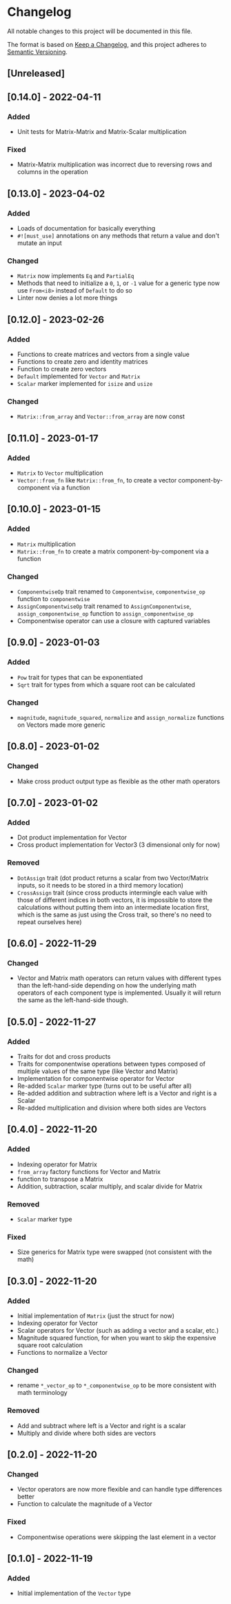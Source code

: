 # Changelog

All notable changes to this project will be documented in this file.

The format is based on [Keep a Changelog](https://keepachangelog.com/en/1.0.0/),
and this project adheres to [Semantic Versioning](https://semver.org/spec/v2.0.0.html).

## [Unreleased]

## [0.14.0] - 2022-04-11

### Added
- Unit tests for Matrix-Matrix and Matrix-Scalar multiplication

### Fixed
- Matrix-Matrix multiplication was incorrect due to reversing rows and columns in the operation

## [0.13.0] - 2023-04-02

### Added
- Loads of documentation for basically everything
- `#![must_use]` annotations on any methods that return a value and don't mutate an input

### Changed
- `Matrix` now implements `Eq` and `PartialEq`
- Methods that need to initialize a `0`, `1`,
  or `-1` value for a generic type now use `From<i8>` instead
  of `Default` to do so
- Linter now denies a lot more things

## [0.12.0] - 2023-02-26

### Added
- Functions to create matrices and vectors from a single value
- Functions to create zero and identity matrices
- Function to create zero vectors
- `Default` implemented for `Vector` and `Matrix`
- `Scalar` marker implemented for `isize` and `usize`

### Changed
- `Matrix::from_array` and `Vector::from_array` are now const

## [0.11.0] - 2023-01-17

### Added

- `Matrix` to `Vector` multiplication
- `Vector::from_fn` like `Matrix::from_fn`, to create a vector component-by-component via a function

## [0.10.0] - 2023-01-15

### Added

- `Matrix` multiplication
- `Matrix::from_fn` to create a matrix component-by-component via a function

### Changed

- `ComponentwiseOp` trait renamed to `Componentwise`, `componentwise_op` function to `componentwise`
- `AssignComponentwiseOp` trait renamed to `AssignComponentwise`, `assign_componentwise_op`
  function to `assign_componentwise_op`
- Componentwise operator can use a closure with captured variables

## [0.9.0] - 2023-01-03

### Added

- `Pow` trait for types that can be exponentiated
- `Sqrt` trait for types from which a square root can be calculated

### Changed

- `magnitude`, `magnitude_squared`, `normalize` and `assign_normalize` functions on Vectors made
  more generic

## [0.8.0] - 2023-01-02

### Changed

- Make cross product output type as flexible as the other math operators

## [0.7.0] - 2023-01-02

### Added

- Dot product implementation for Vector
- Cross product implementation for Vector3 (3 dimensional only for now)

### Removed

- `DotAssign` trait (dot product returns a scalar from two Vector/Matrix inputs, so it needs to be
  stored in a third memory location)
- `CrossAssign` trait (since cross products intermingle each value with those of different indices
  in both vectors, it is impossible to store the calculations without putting them into an
  intermediate location first, which is the same as just using the Cross trait, so there's no
  need to repeat ourselves here)

## [0.6.0] - 2022-11-29

### Changed

- Vector and Matrix math operators can return values with different types than the
  left-hand-side depending on how the underlying math operators of each component type is
  implemented. Usually it will return the same as the left-hand-side though.

## [0.5.0] - 2022-11-27

### Added

- Traits for dot and cross products
- Traits for componentwise operations between types composed of multiple values of the same type
  (like Vector and Matrix)
- Implementation for componentwise operator for Vector
- Re-added `Scalar` marker type (turns out to be useful after all)
- Re-added addition and subtraction where left is a Vector and right is a Scalar
- Re-added multiplication and division where both sides are Vectors

## [0.4.0] - 2022-11-20

### Added

- Indexing operator for Matrix
- `from_array` factory functions for Vector and Matrix
- function to transpose a Matrix
- Addition, subtraction, scalar multiply, and scalar divide for Matrix

### Removed

- `Scalar` marker type

### Fixed

- Size generics for Matrix type were swapped (not consistent with the math)

## [0.3.0] - 2022-11-20

### Added

- Initial implementation of `Matrix` (just the struct for now)
- Indexing operator for Vector
- Scalar operators for Vector (such as adding a vector and a scalar, etc.)
- Magnitude squared function, for when you want to skip the expensive
  square root calculation
- Functions to normalize a Vector

### Changed

- rename `*_vector_op` to `*_componentwise_op` to be more consistent with math terminology

### Removed

- Add and subtract where left is a Vector and right is a scalar
- Multiply and divide where both sides are vectors

## [0.2.0] - 2022-11-20

### Changed

- Vector operators are now more flexible and can handle type differences better
- Function to calculate the magnitude of a Vector

### Fixed

- Componentwise operations were skipping the last element in a vector

## [0.1.0] - 2022-11-19

### Added

- Initial implementation of the `Vector` type

